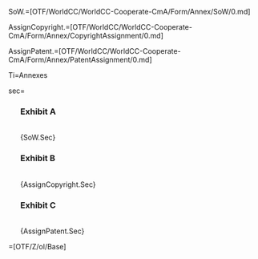 SoW.=[OTF/WorldCC/WorldCC-Cooperate-CmA/Form/Annex/SoW/0.md] 

AssignCopyright.=[OTF/WorldCC/WorldCC-Cooperate-CmA/Form/Annex/CopyrightAssignment/0.md] 

AssignPatent.=[OTF/WorldCC/WorldCC-Cooperate-CmA/Form/Annex/PatentAssignment/0.md]

Ti=Annexes

sec=<ul type="none"><li><h3>Exhibit A</h3><br>{SoW.Sec}<li><h3>Exhibit B</h3><br>{AssignCopyright.Sec}<li><h3>Exhibit C</h3><br>{AssignPatent.Sec}</ul>

=[OTF/Z/ol/Base]
